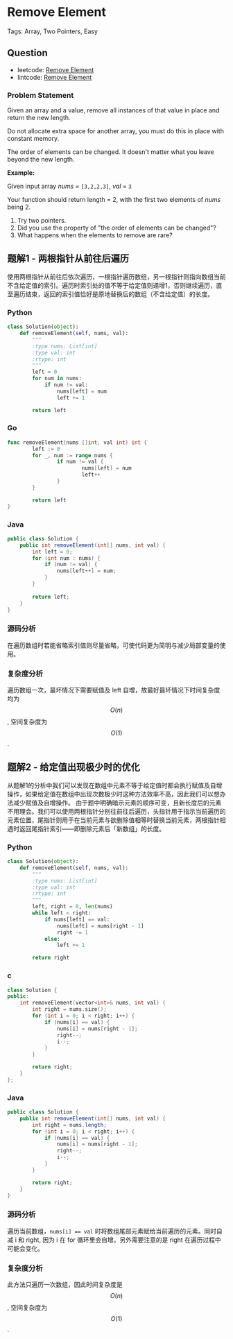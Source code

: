 # Remove Element

Tags: Array, Two Pointers, Easy

## Question

- leetcode: [Remove Element](https://leetcode.com/problems/remove-element/)
- lintcode: [Remove Element](http://www.lintcode.com/en/problem/remove-element/)

### Problem Statement

Given an array and a value, remove all instances of that value in place and
return the new length.

Do not allocate extra space for another array, you must do this in place with
constant memory.

The order of elements can be changed. It doesn't matter what you leave beyond
the new length.

**Example:**  

Given input array _nums_ = `[3,2,2,3]`, _val_ = `3`

Your function should return length = 2, with the first two elements of _nums_
being 2.

  1. Try two pointers.
  2. Did you use the property of "the order of elements can be changed"?
  3. What happens when the elements to remove are rare?


## 题解1 - 两根指针从前往后遍历

使用两根指针从前往后依次遍历，一根指针遍历数组，另一根指针则指向数组当前不含给定值的索引。遍历时索引处的值不等于给定值则递增1，否则继续遍历，直至遍历结束，返回的索引值恰好是原地替换后的数组（不含给定值）的长度。

### Python

```python
class Solution(object):
    def removeElement(self, nums, val):
        """
        :type nums: List[int]
        :type val: int
        :rtype: int
        """
        left = 0
        for num in nums:
            if num != val:
                nums[left] = num
                left += 1

        return left
```

### Go

```go
func removeElement(nums []int, val int) int {
        left := 0
        for _, num := range nums {
                if num != val {
                        nums[left] = num
                        left++
                }
        }

        return left
}
```

### Java

```java
public class Solution {
    public int removeElement(int[] nums, int val) {
        int left = 0;
        for (int num : nums) {
            if (num != val) {
                nums[left++] = num;
            }
        }
        
        return left;
    }
}
```

### 源码分析

在遍历数组时若能省略索引值则尽量省略，可使代码更为简明与减少局部变量的使用。

### 复杂度分析

遍历数组一次，最坏情况下需要赋值及 left 自增，故最好最坏情况下时间复杂度均为 $$O(n)$$, 空间复杂度为 $$O(1)$$.

## 题解2 - 给定值出现极少时的优化

从题解1的分析中我们可以发现在数组中元素不等于给定值时都会执行赋值及自增操作，如果给定值在数组中出现次数极少时这种方法效率不高，因此我们可以想办法减少赋值及自增操作。
由于题中明确暗示元素的顺序可变，且新长度后的元素不用理会。我们可以使用两根指针分别往前往后遍历，头指针用于指示当前遍历的元素位置，尾指针则用于在当前元素与欲删除值相等时替换当前元素，两根指针相遇时返回尾指针索引——即删除元素后「新数组」的长度。

### Python

```python
class Solution(object):
    def removeElement(self, nums, val):
        """
        :type nums: List[int]
        :type val: int
        :rtype: int
        """
        left, right = 0, len(nums)
        while left < right:
            if nums[left] == val:
                nums[left] = nums[right - 1]
                right -= 1
            else:
                left += 1

        return right
```

### c

```cpp
class Solution {
public:
    int removeElement(vector<int>& nums, int val) {
        int right = nums.size();
        for (int i = 0; i < right; i++) {
            if (nums[i] == val) {
                nums[i] = nums[right - 1];
                right--;
                i--;
            }
        }

        return right;
    }
};
```

### Java

```java
public class Solution {
    public int removeElement(int[] nums, int val) {
        int right = nums.length;
        for (int i = 0; i < right; i++) {
            if (nums[i] == val) {
                nums[i] = nums[right - 1];
                right--;
                i--;
            }
        }

        return right;
    }
}
```

### 源码分析

遍历当前数组，`nums[i] == val` 时将数组尾部元素赋给当前遍历的元素。同时自减 i 和 right, 因为 i 在 for 循环里会自增。另外需要注意的是 right 在遍历过程中可能会变化。

### 复杂度分析

此方法只遍历一次数组，因此时间复杂度是 $$O(n)$$, 空间复杂度为 $$O(1)$$.
